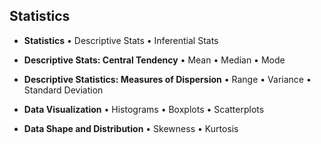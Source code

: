 ## Statistics

- **Statistics**
• Descriptive Stats
• Inferential Stats

- **Descriptive Stats: Central Tendency**
	• Mean
	• Median
	• Mode

- **Descriptive Statistics: Measures of Dispersion**
• Range
• Variance
• Standard Deviation

- **Data Visualization**
• Histograms
• Boxplots
• Scatterplots

- **Data Shape and Distribution**
• Skewness
• Kurtosis
